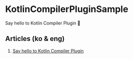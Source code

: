 # KotlinCompilerPluginSample

Say hello to Kotlin Compiler Plugin 🙌

## Articles (ko & eng)

1. [Say hello to Kotlin Compiler Plugin](https://sungbin.land/say-hello-to-kotlin-compiler-plugin-7fca5bca1a3f)
